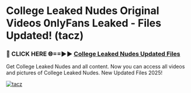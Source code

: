 # College Leaked Nudes Original Videos 0nlyFans Leaked - Files Updated! (tacz)

<h3>🔴 CLICK HERE 🌐==►► <a href="https://tinyurl.com/yc6ubb5a" rel="nofollow">College Leaked Nudes Updated Files</a></h3>

Get College Leaked Nudes and all content. Now you can access all videos and pictures of College Leaked Nudes. New Updated Files 2025!

[![tacz](https://i.imgur.com/7eu0CRL.gif)](https://tinyurl.com/yc6ubb5a)
